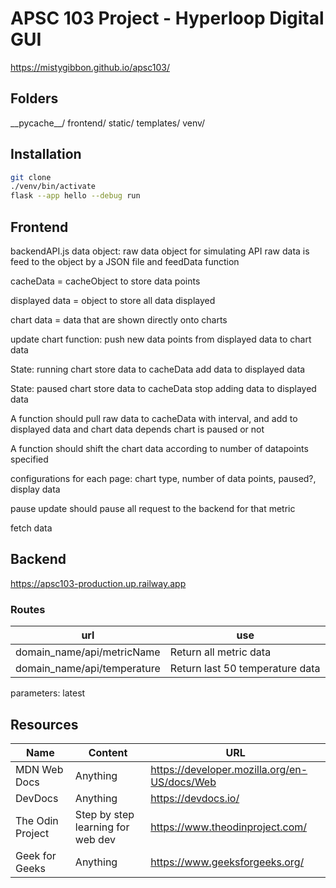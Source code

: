 # APSC 103 Project - Hyperloop Digital GUI

https://mistygibbon.github.io/apsc103/

## Folders
\_\_pycache\_\_/
frontend/
static/
templates/
venv/

## Installation

``` bash
git clone
./venv/bin/activate
flask --app hello --debug run
```

## Frontend
backendAPI.js
data object: raw data object for simulating API
raw data is feed to the object by a JSON file and feedData function

cacheData = cacheObject to store data points

displayed data = object to store all data displayed

chart data = data that are shown directly onto charts

update chart function: push new data points from displayed data to chart data

State: running chart
store data to cacheData
add data to displayed data

State: paused chart
store data to cacheData
stop adding data to displayed data

A function should pull raw data to cacheData with interval, and add to displayed data and chart data depends chart is paused or not

A function should shift the chart data according to number of datapoints specified


configurations for each page: chart type, number of data points, paused?, display data

pause update should pause all request to the backend for that metric

fetch data 

## Backend
https://apsc103-production.up.railway.app

### Routes
| url                   | use                             |
| --------------------- | ------------------------------- |
| domain_name/api/metricName | Return all metric data       |
| domain_name/api/temperature  | Return last 50 temperature data |

parameters:
latest
## Resources
| Name             | Content                           | URL                                          |
| ---------------- | --------------------------------- | -------------------------------------------- |
| MDN Web Docs     | Anything                          | https://developer.mozilla.org/en-US/docs/Web |
| DevDocs          | Anything                          | https://devdocs.io/                          |
| The Odin Project | Step by step learning for web dev | https://www.theodinproject.com/              |
| Geek for Geeks   | Anything                          | https://www.geeksforgeeks.org/               |